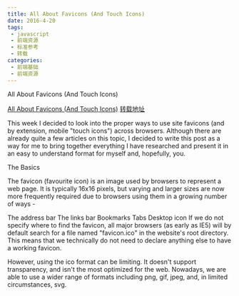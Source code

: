```yaml
---
title: All About Favicons (And Touch Icons)
date: 2016-4-20
tags:
 - javascript
 - 前端资源
 - 标准参考
 - 转载
categories:
 - 前端基础
 - 前端资源
---
```


All About Favicons (And Touch Icons)

[All About Favicons (And Touch Icons)](https://bitsofco.de/all-about-favicons-and-touch-icons/)
[转载地址](https://bitsofco.de/all-about-favicons-and-touch-icons/)

This week I decided to look into the proper ways to use site favicons (and by extension, mobile "touch icons") across browsers. Although there are already quite a few articles on this topic, I decided to write this post as a way for me to bring together everything I have researched and present it in an easy to understand format for myself and, hopefully, you.

The Basics

The favicon (favourite icon) is an image used by browsers to represent a web page. It is typically 16x16 pixels, but varying and larger sizes are now more frequently required due to browsers using them in a growing number of ways -

The address bar
The links bar
Bookmarks
Tabs
Desktop icon
If we do not specify where to find the favicon, all major browsers (as early as IE5) will by default search for a file named "favicon.ico" in the website's root directory. This means that we technically do not need to declare anything else to have a working favicon.

However, using the ico format can be limiting. It doesn't support transparency, and isn't the most optimized for the web. Nowadays, we are able to use a wider range of formats including png, gif, jpeg, and, in limited circumstances, svg.